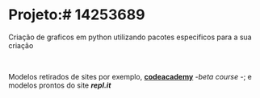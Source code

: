 <!DOCTYPE html>
<html>
<head>
</head>
<body>
  <div>
    <h1> Projeto:<b># 14253689</b></h1>
  </div>
  <div>
    <p>Criação de graficos em python utilizando pacotes especificos para a sua criação</p><br><p>Modelos retirados de sites por exemplo, <b><a target="_blank"href="https://www.codecademy.com/" >codeacademy</a></b> -<i>beta course</i> -; e modelos prontos do site <b><i>repl.it</i></b>
  </div>
</body>
</html>
